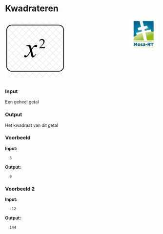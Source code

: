<h1>Kwadrateren</h1> 
<img src="media/Mosa-rt.jpg" alt="logo" width="100" height="100" style="float:right">


<img src="media/x-square-827408.png" alt="kwadraat" width="200" height="200">                         

### Input

Een geheel getal

### Output

Het kwadraat van dit getal

### Voorbeeld 

**Input:**

      3

**Output:**

      9

### Voorbeeld 2

**Input:**

      -12

**Output:**

      144
      

